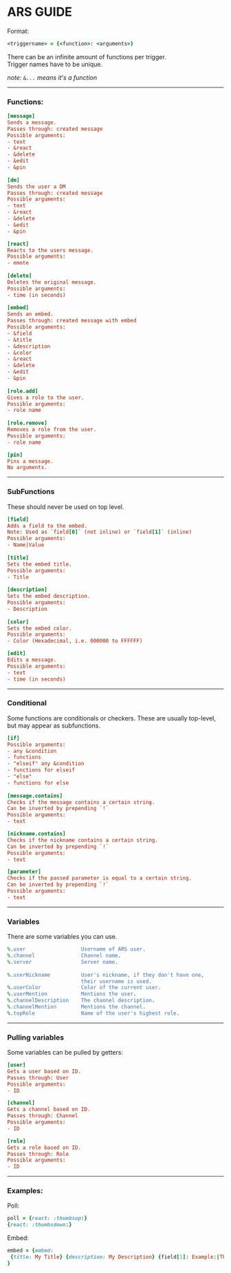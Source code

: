 
# ARS GUIDE  
  
Format:   
```ruby  
<triggername> = {<function>: <arguments>}  
```  
There can be an infinite amount of functions per trigger.  
Trigger names have to be unique.  
  
*note: `&...` means it's a function*   

---

### Functions:  
```ini  
[message]  
Sends a message.  
Passes through: created message
Possible arguments:  
- text  
- &react  
- &delete
- &edit
- &pin
  
[dm]  
Sends the user a DM
Passes through: created message
Possible arguments:
- text  
- &react  
- &delete
- &edit
- &pin

[react]  
Reacts to the users message.  
Possible arguments:  
- emote
  
[delete]  
Deletes the original message.  
Possible arguments:  
- time (in seconds)
  
[embed]  
Sends an embed.
Passes through: created message with embed
Possible arguments:  
- &field  
- &title  
- &description  
- &color  
- &react  
- &delete  
- &edit
- &pin
  
[role.add]  
Gives a role to the user.  
Possible arguments:  
- role name  
  
[role.remove]  
Removes a role from the user.  
Possible arguments:  
- role name

[pin]
Pins a message.
No arguments.
```  
---
  
### SubFunctions  
These should never be used on top level.
```ini  
[field]  
Adds a field to the embed.  
Note: Used as `field[0]` (not inline) or `field[1]` (inline)  
Possible arguments:  
- Name|Value  
  
[title]  
Sets the embed title.  
Possible arguments:  
- Title  
  
[description]  
Sets the embed description.  
Possible arguments:  
- Description  
  
[color]  
Sets the embed color.  
Possible arguments:  
- Color (Hexadecimal, i.e. 000000 to FFFFFF)

[edit]
Edits a message.
Possible arguments:
- text
- time (in seconds)
```  
---
  
### Conditional  
Some functions are conditionals or checkers. These are usually top-level, but may appear as subfunctions.  
```ini  
[if]  
Possible arguments:  
- any &condition  
- functions
- "elseif" any &condition
- functions for elseif
- "else"  
- functions for else 
  
[message.contains]
Checks if the message contains a certain string.
Can be inverted by prepending `!`
Possible arguments:  
- text

[nickname.contains]
Checks if the nickname contains a certain string.
Can be inverted by prepending `!`
Possible arguments:
- text

[parameter]
Checks if the passed parameter is equal to a certain string.
Can be inverted by prepending `!`
Possible arguments:
- text
```  
---

### Variables  
There are some variables you can use.  
```ruby  
%.user                  Username of ARS user.  
%.channel               Channel name.  
%.server                Server name.  
  
%.userNickname          User's nickname, if they don't have one,  
                        their username is used.
%.userColor             Color of the current user.  
%.userMention           Mentions the user.  
%.channelDescription    The channel description.  
%.channelMention        Mentions the channel.  
%.topRole               Name of the user's highest role.  
```
---

### Pulling variables
Some variables can be pulled by getters:
```ini
[user]
Gets a user based on ID.
Passes through: User
Possible arguments:
- ID

[channel]
Gets a channel based on ID.
Passes through: Channel
Possible arguments:
- ID

[role]
Gets a role based on ID.
Passes through: Role
Possible arguments:
- ID
```
---

### Examples:  
Poll:  
```ruby  
poll = {react: :thumbsup:}  
{react: :thumbsdown:}  
```  
  
Embed:  
```ruby  
embed = {embed:  
 {title: My Title} {description: My Description} {field[1]: Example:|This is an inline field} {field[0]: This field|is NOT inline} {color: 000000}     {message.react: :ok_hand:}  
}  
```
